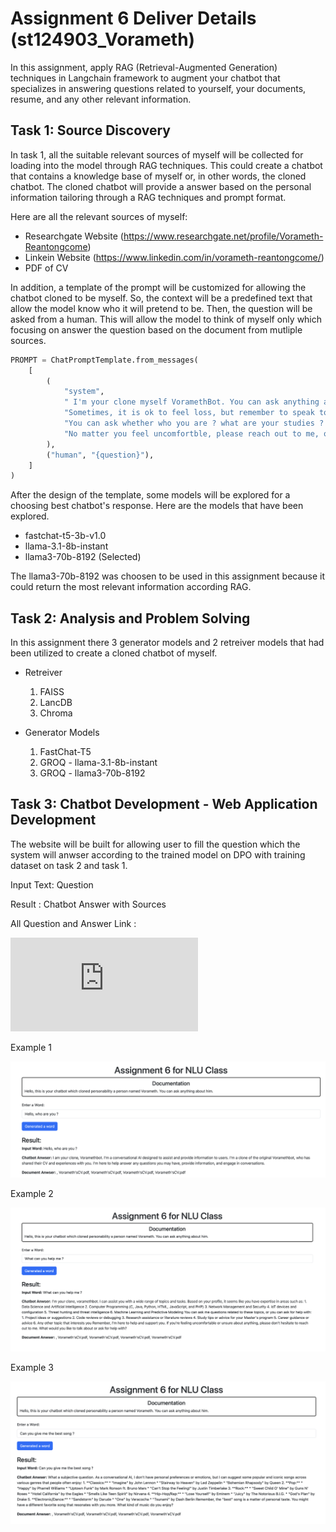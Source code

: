 # Assignment 6 Deliver Details (st124903_Vorameth)

In this assignment, apply RAG (Retrieval-Augmented Generation) techniques in Langchain framework to
augment your chatbot that specializes in answering questions related to yourself, your documents, resume,
and any other relevant information.

## Task 1: Source Discovery

In task 1, all the suitable relevant sources of myself will be collected for loading into the model through RAG techniques. This could create a chatbot that contains a knowledge base of myself or, in other words, the cloned chatbot. The cloned chatbot will provide a answer based on the personal information tailoring through a RAG techniques and prompt format.

Here are all the relevant sources of myself:

- Researchgate Website (https://www.researchgate.net/profile/Vorameth-Reantongcome)
- Linkein Website (https://www.linkedin.com/in/vorameth-reantongcome/)
- PDF of CV 

In addition, a template of the prompt will be customized for allowing the chatbot cloned to be myself. So, the context will be a predefined text that allow the model know who it will pretend to be. Then, the question will be asked from a human. This will allow the model to think of myself only which focusing on answer the question based on the document from mutliple sources.

```python
PROMPT = ChatPromptTemplate.from_messages(
    [
        (
            "system",
            " I'm your clone myself VoramethBot. You can ask anything according to yourself. "
            "Sometimes, it is ok to feel loss, but remember to speak to  who might knock in a sane mind again. "
            "You can ask whether who you are ? what are your studies ? what are your interest ? what expertis areas ?  "
            "No matter you feel uncomfortble, please reach out to me, ok ? {context}.",
        ),
        ("human", "{question}"),
    ]
)
```

After the design of the template, some models will be explored for a choosing best chatbot's response. Here are the models that have been explored.  
- fastchat-t5-3b-v1.0
- llama-3.1-8b-instant
- llama3-70b-8192 (Selected)

The llama3-70b-8192 was choosen to be used in this assignment because it could return the most relevant information according RAG. 


## Task 2: Analysis and Problem Solving

In this assignment there 3 generator models and 2 retreiver models that had been utilized to create a cloned chatbot of myself.

- Retreiver
    1. FAISS
    2. LancDB
    3. Chroma

- Generator Models
    1. FastChat-T5
    2. GROQ - llama-3.1-8b-instant
    3. GROQ - llama3-70b-8192

## Task 3: Chatbot Development - Web Application Development

The website will be built for allowing user to fill the question which the system will anwser according to the trained model on DPO with training dataset on task 2 and task 1. 

Input Text: Question

Result : Chatbot Answer with Sources

All Question  and Answer Link :

![Question and Answer](https://github.com/MrWhiteC/Natural_Language_Understanding_AIT/blob/main/Assignment6/question_answer.json)

Example 1

![website](https://github.com/MrWhiteC/Natural_Language_Understanding_AIT/blob/main/Assignment6/images/website1.png)

Example 2

![website](https://github.com/MrWhiteC/Natural_Language_Understanding_AIT/blob/main/Assignment6/images/website2.png)

Example 3

![website](https://github.com/MrWhiteC/Natural_Language_Understanding_AIT/blob/main/Assignment6/images/website3.png)

    